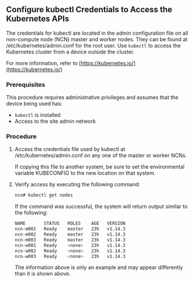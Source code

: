 ## Configure kubectl Credentials to Access the Kubernetes APIs

The credentials for kubectl are located in the admin configuration file on all non-compute node \(NCN\) master and worker nodes. They can be found at /etc/kubernetes/admin.conf for the root user. Use `kubectl` to access the Kubernetes cluster from a device outside the cluster.

For more information, refer to [https://kubernetes.io/](https://kubernetes.io/)

### Prerequisites

This procedure requires administrative privileges and assumes that the device being used has:

- `kubectl` is installed
- Access to the site admin network


### Procedure

1.  Access the credentials file used by kubectl at /etc/kubernetes/admin.conf on any one of the master or worker NCNs.

    If copying this file to another system, be sure to set the environmental variable KUBECONFIG to the new location on that system.

2.  Verify access by executing the following command:

    ```bash
    ncn# kubectl get nodes
    ```

    If the command was successful, the system will return output similar to the following:

    ```bash
    NAME       STATUS   ROLES    AGE   VERSION
    ncn-m001   Ready    master   23h   v1.14.3
    ncn-m002   Ready    master   23h   v1.14.3
    ncn-m003   Ready    master   23h   v1.14.3
    ncn-w001   Ready    <none>   23h   v1.14.3
    ncn-w002   Ready    <none>   23h   v1.14.3
    ncn-w003   Ready    <none>   23h   v1.14.3
    ```

    The information above is only an example and may appear differently than it is shown above.




